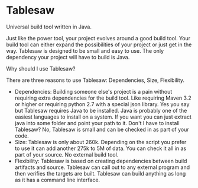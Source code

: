 Tablesaw
========

Universal build tool written in Java.

Just like the power tool, your project evolves around a good build tool. 
Your build tool can either expand the possibilities of your project 
or just get in the way. Tablesaw is designed to be small and easy to use. The 
only dependency your project will have to build is Java.


Why should I use Tablesaw?

There are three reasons to use Tablesaw: Dependencies, Size, Flexibility.
*   Dependencies: Building someone else's project is a pain without requiring extra
dependencies for the build tool.  Like requiring Maven 3.2 or higher or requiring 
python 2.7 with a special json library.  Yes you say but Tablesaw requires Java to 
be installed.  Java is probably one of the easiest languages to install on a system.
If you want you can just extract java into some folder and point your path to it. 
Don't I have to install Tablesaw?  No, Tablesaw is small and can be checked in as
part of your code.
*   Size: Tablesaw is only about 260k.  Depending on the script you prefer to use
it can add another 275k to 5M of data.  You can check it all in as part of your
source.  No external build tool.
*   Flexibility: Tablesaw is based on creating dependencies between build artifacts
and source.  Tablesaw can call out to any external program and then verifies the
targets are built.  Tablesaw can build anything as long as it has a command line
interface.

